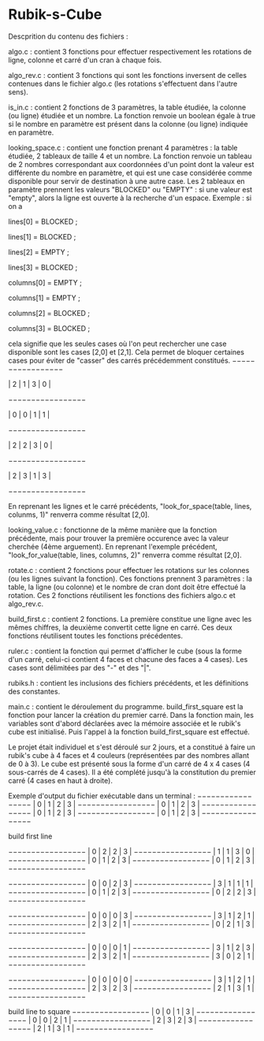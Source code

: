 # Rubik-s-Cube

Descprition du contenu des fichiers :

algo.c : contient 3 fonctions pour effectuer respectivement les rotations de ligne, colonne et carré d'un cran à chaque fois.

algo_rev.c : contient 3 fonctions qui sont les fonctions inversent de celles contenues dans le fichier algo.c (les rotations s'effectuent dans l'autre sens).

is_in.c : contient 2 fonctions de 3 paramètres, la table étudiée, la colonne (ou ligne) étudiée et un nombre. La fonction renvoie un boolean égale à true si le nombre en paramètre est présent dans la colonne (ou ligne) indiquée en paramètre.

looking_space.c : contient une fonction prenant 4 paramètres : la table étudiée, 2 tableaux de taille 4 et un nombre. La fonction renvoie un tableau de 2 nombres correspondant aux coordonnées d'un point dont la valeur est différente du nombre en paramètre, et qui est une case considérée comme disponible pour servir de destination à une autre case. Les 2 tableaux en paramètre prennent les valeurs "BLOCKED" ou "EMPTY" : si une valeur est "empty", alors la ligne est ouverte à la recherche d'un espace.
Exemple : si on a 

lines[0] = BLOCKED ;

lines[1] = BLOCKED ;

lines[2] = EMPTY ;

lines[3] = BLOCKED ;

columns[0] = EMPTY ;

columns[1] = EMPTY ;

columns[2] = BLOCKED ;

columns[3] = BLOCKED ;

cela signifie que les seules cases où l'on peut rechercher une case disponible sont les cases [2,0] et [2,1]. Cela permet de bloquer certaines cases pour éviter de "casser" des carrés précédemment constitués.
−−−−−−−−−−−−−−−−−

| 2 | 1 | 3 | 0 |

−−−−−−−−−−−−−−−−−

| 0 | 0 | 1 | 1 |

−−−−−−−−−−−−−−−−−

| 2 | 2 | 3 | 0 |

−−−−−−−−−−−−−−−−−

| 2 | 3 | 1 | 3 |

−−−−−−−−−−−−−−−−−

En reprenant les lignes et le carré précédents, "look_for_space(table, lines, colunms, 1)" renverra comme résultat [2,0].

looking_value.c : fonctionne de la même manière que la fonction précédente, mais pour trouver la première occurence avec la valeur cherchée (4ème arguement). En reprenant l'exemple précédent, "look_for_value(table, lines, columns, 2)" renverra comme résultat [2,0].

rotate.c : contient 2 fonctions pour effectuer les rotations sur les colonnes (ou les lignes suivant la fonction). Ces fonctions prennent 3 paramètres : la table, la ligne (ou colonne) et le nombre de cran dont doit être effectué la rotation. Ces 2 fonctions réutilisent les fonctions des fichiers algo.c et algo_rev.c.

build_first.c : contient 2 fonctions. La première constitue une ligne avec les mêmes chiffres, la deuxième convertit cette ligne en carré. Ces deux fonctions réutilisent toutes les fonctions précédentes.

ruler.c : contient la fonction qui permet d'afficher le cube (sous la forme d'un carré, celui-ci contient 4 faces et chacune des faces a 4 cases). Les cases sont délimitées par des "-" et des "|". 

rubiks.h : contient les inclusions des fichiers précédents, et les définitions des constantes.

main.c : contient le déroulement du programme.
build_first_square est la fonction pour lancer la création du premier carré.
Dans la fonction main, les variables sont d'abord déclarées avec la mémoire associée et le rubik's cube est initialisé. Puis l'appel à la fonction build_first_square est effectué.

Le projet était individuel et s'est déroulé sur 2 jours, et a constitué à faire un rubik's cube à 4 faces et 4 couleurs (représentées par des nombres allant de 0 à 3). Le cube est présenté sous la forme d'un carré de 4 x 4 cases (4 sous-carrés de 4 cases). Il a été complété jusqu'à la constitution du premier carré (4 cases en haut à droite).


Exemple d'output du fichier exécutable dans un terminal :
−−−−−−−−−−−−−−−−−
| 0 | 1 | 2 | 3 |
−−−−−−−−−−−−−−−−−
| 0 | 1 | 2 | 3 |
−−−−−−−−−−−−−−−−−
| 0 | 1 | 2 | 3 |
−−−−−−−−−−−−−−−−−
| 0 | 1 | 2 | 3 |
−−−−−−−−−−−−−−−−−

build first line

−−−−−−−−−−−−−−−−−
| 0 | 2 | 2 | 3 |
−−−−−−−−−−−−−−−−−
| 1 | 1 | 3 | 0 |
−−−−−−−−−−−−−−−−−
| 0 | 1 | 2 | 3 |
−−−−−−−−−−−−−−−−−
| 0 | 1 | 2 | 3 |
−−−−−−−−−−−−−−−−−

−−−−−−−−−−−−−−−−−
| 0 | 0 | 2 | 3 |
−−−−−−−−−−−−−−−−−
| 3 | 1 | 1 | 1 |
−−−−−−−−−−−−−−−−−
| 0 | 1 | 2 | 3 |
−−−−−−−−−−−−−−−−−
| 0 | 2 | 2 | 3 |
−−−−−−−−−−−−−−−−−

−−−−−−−−−−−−−−−−−
| 0 | 0 | 0 | 3 |
−−−−−−−−−−−−−−−−−
| 3 | 1 | 2 | 1 |
−−−−−−−−−−−−−−−−−
| 2 | 3 | 2 | 1 |
−−−−−−−−−−−−−−−−−
| 0 | 2 | 1 | 3 |
−−−−−−−−−−−−−−−−−

−−−−−−−−−−−−−−−−−
| 0 | 0 | 0 | 1 |
−−−−−−−−−−−−−−−−−
| 3 | 1 | 2 | 3 |
−−−−−−−−−−−−−−−−−
| 2 | 3 | 2 | 1 |
−−−−−−−−−−−−−−−−−
| 3 | 0 | 2 | 1 |
−−−−−−−−−−−−−−−−−

−−−−−−−−−−−−−−−−−
| 0 | 0 | 0 | 0 |
−−−−−−−−−−−−−−−−−
| 3 | 1 | 2 | 1 |
−−−−−−−−−−−−−−−−−
| 2 | 3 | 2 | 3 |
−−−−−−−−−−−−−−−−−
| 2 | 1 | 3 | 1 |
−−−−−−−−−−−−−−−−−

build line to square
−−−−−−−−−−−−−−−−−
| 0 | 0 | 1 | 3 |
−−−−−−−−−−−−−−−−−
| 0 | 0 | 2 | 1 |
−−−−−−−−−−−−−−−−−
| 2 | 3 | 2 | 3 |
−−−−−−−−−−−−−−−−−
| 2 | 1 | 3 | 1 |
−−−−−−−−−−−−−−−−−
